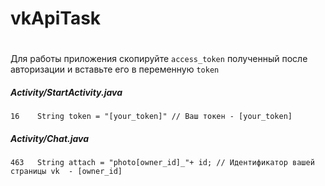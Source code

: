 # vkApiTask
#


Для работы приложения скопируйте `access_token` полученный после авторизации и вставьте его в переменную `token`
##### Activity/StartActivity.java
###
```
16    String token = "[your_token]" // Ваш токен - [your_token]  
```

##### Activity/Chat.java
###
```
463   String attach = "photo[owner_id]_"+ id; // Идентификатор вашей страницы vk  - [owner_id]
```

